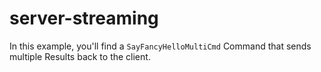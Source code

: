 # server-streaming

In this example, you'll find a `SayFancyHelloMultiCmd` Command that sends
multiple Results back to the client.

